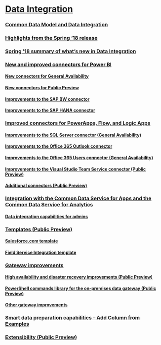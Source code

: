 # [Data Integration](index.md)
### [Common Data Model and Data Integration](common-data-model-and-data-integration.md)
### [Highlights from the Spring ‘18 release](highlights-from-the-spring-18-release.md)
### [Spring ’18 summary of what’s new in Data Integration](spring-18-summary-of-what-s-new-in-data-integration.md)
### [New and improved connectors for Power BI](new-and-improved-connectors-for-power-bi/index.md)
#### [New connectors for General Availability](new-and-improved-connectors-for-power-bi/new-connectors-for-general-availability.md)
#### [New connectors for Public Preview](new-and-improved-connectors-for-power-bi/new-connectors-for-public-preview.md)
#### [Improvements to the SAP BW connector](new-and-improved-connectors-for-power-bi/improvements-to-the-sap-bw-connector.md)
#### [Improvements to the SAP HANA connector](new-and-improved-connectors-for-power-bi/improvements-to-the-sap-hana-connector.md)
### [Improved connectors for PowerApps, Flow, and Logic Apps](improved-connectors-for-powerapps-flow-and-logic-apps/index.md)
#### [Improvements to the SQL Server connector (General Availability)](improved-connectors-for-powerapps-flow-and-logic-apps/improvements-to-the-sql-server-connector-general-availability.md)
#### [Improvements to the Office 365 Outlook connector](improved-connectors-for-powerapps-flow-and-logic-apps/improvements-to-the-office-365-outlook-connector.md)
#### [Improvements to the Office 365 Users connector (General Availability)](improved-connectors-for-powerapps-flow-and-logic-apps/improvements-to-the-office-365-users-connector-general-availability.md)
#### [Improvements to the Visual Studio Team Service connector (Public Preview)](improved-connectors-for-powerapps-flow-and-logic-apps/improvements-to-the-visual-studio-team-service-connector-public-preview.md)
#### [Additional connectors (Public Preview)](improved-connectors-for-powerapps-flow-and-logic-apps/additional-connectors-public-preview.md)
### [Integration with the Common Data Service for Apps and the Common Data Service for Analytics](integration-with-the-common-data-service-for-apps-and-the-common-data-service-for-analytics/index.md)
#### [Data integration capabilities for admins](integration-with-the-common-data-service-for-apps-and-the-common-data-service-for-analytics/data-integration-capabilities-for-admins.md)
### [Templates (Public Preview)](templates-public-preview/index.md)
#### [Salesforce.com template](templates-public-preview/salesforce-com-template.md)
#### [Field Service Integration template](templates-public-preview/field-service-integration-template.md)
### [Gateway improvements](gateway-improvements/index.md)
#### [High availability and disaster recovery improvements (Public Preview)](gateway-improvements/high-availability-and-disaster-recovery-improvements-public-preview.md)
#### [PowerShell commands library for the on-premises data gateway (Public Preview)](gateway-improvements/powershell-commands-library-for-the-on-premises-data-gateway-public-preview.md)
#### [Other gateway improvements](gateway-improvements/other-gateway-improvements.md)
### [Smart data preparation capabilities – Add Column from Examples](smart-data-preparation-capabilities-add-column-from-examples.md)
### [Extensibility (Public Preview)](extensibility-public-preview.md)
